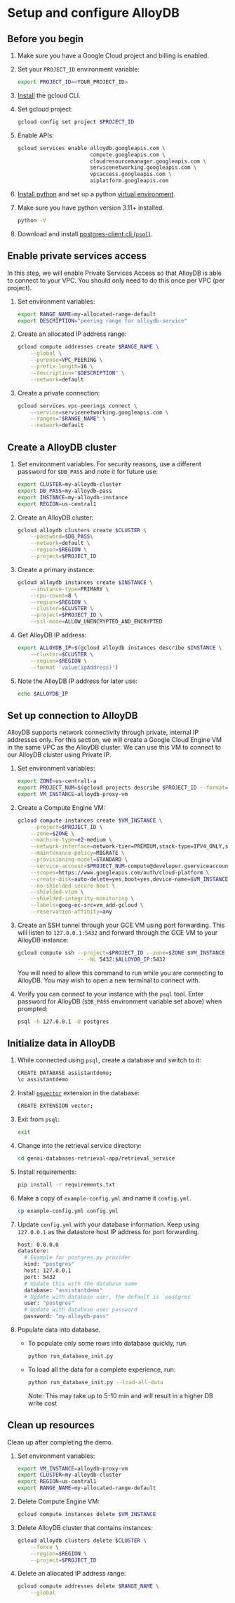 # Setup and configure AlloyDB

## Before you begin

1. Make sure you have a Google Cloud project and billing is enabled.

1. Set your `PROJECT_ID` environment variable:

    ```bash
    export PROJECT_ID=<YOUR_PROJECT_ID>
    ```

1. [Install](https://cloud.google.com/sdk/docs/install) the gcloud CLI.

1. Set gcloud project:

    ```bash
    gcloud config set project $PROJECT_ID
    ```

1. Enable APIs:

    ```bash
    gcloud services enable alloydb.googleapis.com \
                           compute.googleapis.com \
                           cloudresourcemanager.googleapis.com \
                           servicenetworking.googleapis.com \
                           vpcaccess.googleapis.com \
                           aiplatform.googleapis.com
    ```

1. [Install python][install-python] and set up a python [virtual environment][venv].

1. Make sure you have python version 3.11+ installed.

    ```bash
    python -V
    ```

1. Download and install [postgres-client cli (`psql`)][install-psql].

[install-python]: https://cloud.google.com/python/docs/setup#installing_python
[venv]: https://cloud.google.com/python/docs/setup#installing_and_using_virtualenv
[install-psql]: https://www.timescale.com/blog/how-to-install-psql-on-mac-ubuntu-debian-windows/


## Enable private services access

In this step, we will enable Private Services Access so that AlloyDB is able to
connect to your VPC. You should only need to do this once per VPC (per project).

1. Set environment variables:

    ```bash
    export RANGE_NAME=my-allocated-range-default
    export DESCRIPTION="peering range for alloydb-service"
    ```

1. Create an allocated IP address range:

    ```bash
    gcloud compute addresses create $RANGE_NAME \
        --global \
        --purpose=VPC_PEERING \
        --prefix-length=16 \
        --description="$DESCRIPTION" \
        --network=default
    ```

1. Create a private connection:

    ```bash
    gcloud services vpc-peerings connect \
        --service=servicenetworking.googleapis.com \
        --ranges="$RANGE_NAME" \
        --network=default
    ```


## Create a AlloyDB cluster

1. Set environment variables. For security reasons, use a different password for
   `$DB_PASS` and note it for future use:

    ```bash
    export CLUSTER=my-alloydb-cluster
    export DB_PASS=my-alloydb-pass
    export INSTANCE=my-alloydb-instance
    export REGION=us-central1
    ```

1. Create an AlloyDB cluster:

    ```bash
    gcloud alloydb clusters create $CLUSTER \
        --password=$DB_PASS\
        --network=default \
        --region=$REGION \
        --project=$PROJECT_ID
    ```

1. Create a primary instance:

    ```bash
    gcloud alloydb instances create $INSTANCE \
        --instance-type=PRIMARY \
        --cpu-count=8 \
        --region=$REGION \
        --cluster=$CLUSTER \
        --project=$PROJECT_ID \
        --ssl-mode=ALLOW_UNENCRYPTED_AND_ENCRYPTED
    ```

1. Get AlloyDB IP address:

    ```bash
    export ALLOYDB_IP=$(gcloud alloydb instances describe $INSTANCE \
        --cluster=$CLUSTER \
        --region=$REGION \
        --format 'value(ipAddress)')
    ```

1. Note the AlloyDB IP address for later use:

    ```bash
    echo $ALLOYDB_IP
    ```

## Set up connection to AlloyDB

AlloyDB supports network connectivity through private, internal IP addresses
only. For this section, we will create a Google Cloud Engine VM in the same VPC as the
AlloyDB cluster. We can use this VM to connect to our AlloyDB cluster using
Private IP.

1. Set environment variables:

    ```bash
    export ZONE=us-central1-a
    export PROJECT_NUM=$(gcloud projects describe $PROJECT_ID --format="value(projectNumber)")
    export VM_INSTANCE=alloydb-proxy-vm
    ```

1. Create a Compute Engine VM:

    ```bash
    gcloud compute instances create $VM_INSTANCE \
        --project=$PROJECT_ID \
        --zone=$ZONE \
        --machine-type=e2-medium \
        --network-interface=network-tier=PREMIUM,stack-type=IPV4_ONLY,subnet=default \
        --maintenance-policy=MIGRATE \
        --provisioning-model=STANDARD \
        --service-account=$PROJECT_NUM-compute@developer.gserviceaccount.com \
        --scopes=https://www.googleapis.com/auth/cloud-platform \
        --create-disk=auto-delete=yes,boot=yes,device-name=$VM_INSTANCE,image-family=ubuntu-2004-lts,image-project=ubuntu-os-cloud,mode=rw,size=10,type=projects/$PROJECT_ID/zones/$ZONE/diskTypes/pd-balanced \
        --no-shielded-secure-boot \
        --shielded-vtpm \
        --shielded-integrity-monitoring \
        --labels=goog-ec-src=vm_add-gcloud \
        --reservation-affinity=any
    ```

1. Create an SSH tunnel through your GCE VM using port forwarding. This will
   listen to `127.0.0.1:5432` and forward through the GCE VM to your AlloyDB
   instance:

    ```bash
    gcloud compute ssh --project=$PROJECT_ID --zone=$ZONE $VM_INSTANCE \
                       -- -NL 5432:$ALLOYDB_IP:5432
    ```

    You will need to allow this command to run while you are connecting to
    AlloyDB. You may wish to open a new terminal to connect with.

1. Verify you can connect to your instance with the `psql` tool. Enter
   password for AlloyDB (`$DB_PASS` environment variable set above) when prompted:

    ```bash
    psql -h 127.0.0.1 -U postgres
    ```

## Initialize data in AlloyDB

1. While connected using `psql`, create a database and switch to it:

    ```bash
    CREATE DATABASE assistantdemo;
    \c assistantdemo
    ```

1. Install [`pgvector`][pgvector] extension in the database:

    ```bash
    CREATE EXTENSION vector;
    ```

1. Exit from `psql`:

    ```bash
    exit
    ```

1. Change into the retrieval service directory:

    ```bash
    cd genai-databases-retrieval-app/retrieval_service
    ```

1. Install requirements:

    ```bash
    pip install -r requirements.txt
    ```

1. Make a copy of `example-config.yml` and name it `config.yml`.

    ```bash
    cp example-config.yml config.yml
    ```

1. Update `config.yml` with your database information. Keep using `127.0.0.1` as the datastore host IP address for port forwarding.

    ```bash
    host: 0.0.0.0
    datastore:
      # Example for postgres.py provider
      kind: "postgres"
      host: 127.0.0.1
      port: 5432
      # Update this with the database name
      database: "assistantdemo"
      # Update with database user, the default is `postgres`
      user: "postgres"
      # Update with database user password
      password: "my-alloydb-pass"
    ```

1. Populate data into database.

    * To populate only some rows into database quickly, run:

        ```bash
        python run_database_init.py
        ```

    * To load all the data for a complete experience, run:

        ```bash
        python run_database_init.py --load-all-data
        ```

        Note: This may take up to 5-10 min and will result in a higher DB write cost

[pgvector]: https://github.com/pgvector/pgvector

## Clean up resources

Clean up after completing the demo.

1. Set environment variables:

    ```bash
    export VM_INSTANCE=alloydb-proxy-vm
    export CLUSTER=my-alloydb-cluster
    export REGION=us-central1
    export RANGE_NAME=my-allocated-range-default
    ```

1. Delete Compute Engine VM:

    ```bash
    gcloud compute instances delete $VM_INSTANCE
    ```

1. Delete AlloyDB cluster that contains instances:

    ```bash
    gcloud alloydb clusters delete $CLUSTER \
        --force \
        --region=$REGION \
        --project=$PROJECT_ID
    ```

1. Delete an allocated IP address range:

    ```bash
    gcloud compute addresses delete $RANGE_NAME \
        --global
    ```
